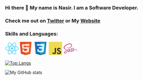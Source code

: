 ### Hi there 👋 My name is Nasir. I am a Software Developer.

### Check me out on [Twitter](https://twitter.com/a_nasri8) or My [Website](https://www.sharifwebdev.com/)


### Skills and Languages:
 <img src="https://raw.githubusercontent.com/devicons/devicon/9f4f5cdb393299a81125eb5127929ea7bfe42889/icons/react/react-original.svg" width="45rem" alt="react" /><img src="https://raw.githubusercontent.com/devicons/devicon/9f4f5cdb393299a81125eb5127929ea7bfe42889/icons/html5/html5-original.svg" width="45rem" alt="html5" />  <img src="https://raw.githubusercontent.com/devicons/devicon/9f4f5cdb393299a81125eb5127929ea7bfe42889/icons/css3/css3-original.svg" width="45rem"  alt="css"/>  <img src="https://raw.githubusercontent.com/devicons/devicon/9f4f5cdb393299a81125eb5127929ea7bfe42889/icons/javascript/javascript-original.svg" width="45rem" alt="javascript" /> <img src="https://raw.githubusercontent.com/devicons/devicon/9f4f5cdb393299a81125eb5127929ea7bfe42889/icons/sass/sass-original.svg" width="45rem" alt="sass" />


[![Top Langs](https://github-readme-stats.vercel.app/api/top-langs/?username=abdinaa17&layout=compact)](https://github.com/abdinaa17/github-readme-stats)

![My GitHub stats](https://github-readme-stats.vercel.app/api?username=abdinaa17&show_icons=true&theme=dark)



